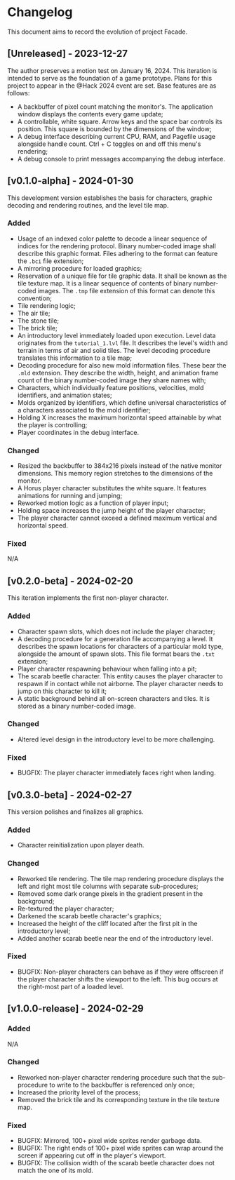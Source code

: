 # Changelog

This document aims to record the evolution of project Facade.

## [Unreleased] - 2023-12-27

The author preserves a motion test on January 16, 2024. This iteration
is intended to serve as the foundation of a game prototype. Plans for this
project to appear in the @Hack 2024 event are set. Base features are as
follows:
 - A backbuffer of pixel count matching the monitor's. The application window
   displays the contents every game update;
 - A controllable, white square. Arrow keys and the space bar controls its
   position. This square is bounded by the dimensions of the window;
 - A debug interface describing current CPU, RAM, and Pagefile usage
   alongside handle count. Ctrl + C toggles on and off this menu's
   rendering;
 - A debug console to print messages accompanying the debug interface.

## [v0.1.0-alpha] - 2024-01-30

This development version establishes the basis for characters, graphic 
decoding and rendering routines, and the level tile map.

### Added
 - Usage of an indexed color palette to decode a linear sequence of indices
   for the rendering protocol. Binary number-coded image shall describe
   this graphic format. Files adhering to the format can feature the 
   ```.bci``` file extension;
 - A mirroring procedure for loaded graphics;
 - Reservation of a unique file for tile graphic data. It shall be known
   as the tile texture map. It is a linear sequence of contents of binary
   number-coded images. The ```.tmp``` file extension of this format can 
   denote this convention;
 - Tile rendering logic;
 - The air tile;
 - The stone tile;
 - The brick tile;
 - An introductory level immediately loaded upon execution. Level data 
   originates from the ```tutorial_1.lvl``` file. It describes the
   level's width and terrain in terms of air and solid tiles. The level
   decoding procedure translates this information to a tile map;
 - Decoding procedure for also new mold information files. These bear the
   ```.mld``` extension. They describe the width, height, and animation frame 
   count of the binary number-coded image they share names with;
 - Characters, which individually feature positions, velocities, mold 
   identifiers, and animation states;
 - Molds organized by identifiers, which define universal characteristics of
   a characters associated to the mold identifier;
 - Holding X increases the maximum horizontal speed attainable by what
   the player is controlling;
 - Player coordinates in the debug interface.

### Changed
 - Resized the backbuffer to 384x216 pixels instead of the native monitor
   dimensions. This memory region stretches to the dimensions of the
   monitor.
 - A Horus player character substitutes the white square. It features 
   animations for running and jumping;
 - Reworked motion logic as a function of player input;
 - Holding space increases the jump height of the player character;
 - The player character cannot exceed a defined maximum vertical
   and horizontal speed.

### Fixed
N/A

## [v0.2.0-beta] - 2024-02-20

This iteration implements the first non-player character.

### Added
 - Character spawn slots, which does not include the player character;
 - A decoding procedure for a generation file accompanying a level. It
   describes the spawn locations for characters of a particular mold type,
   alongside the amount of spawn slots. This file format bears the 
   ```.txt``` extension;
 - Player character respawning behaviour when falling into a pit;
 - The scarab beetle character. This entity causes the player character to 
   respawn if in contact while not airborne. The player character needs to 
   jump on this character to kill it;
 - A static background behind all on-screen characters and tiles. It is
   stored as a binary number-coded image.

### Changed
 - Altered level design in the introductory level to be more challenging.

### Fixed
 - BUGFIX: The player character immediately faces right when landing.

## [v0.3.0-beta] - 2024-02-27

This version polishes and finalizes all graphics.

### Added
 - Character reinitialization upon player death.
 
### Changed
 - Reworked tile rendering. The tile map rendering procedure displays the
   left and right most tile columns with separate sub-procedures;
 - Removed some dark orange pixels in the gradient present in the background;
 - Re-textured the player character;
 - Darkened the scarab beetle character's graphics;
 - Increased the height of the cliff located after the first pit in the
   introductory level;
 - Added another scarab beetle near the end of the introductory level.

### Fixed
 - BUGFIX: Non-player characters can behave as if they were offscreen if the
   player character shifts the viewport to the left. This bug occurs at the
   right-most part of a loaded level.

## [v1.0.0-release] - 2024-02-29

### Added
N/A

### Changed
 - Reworked non-player character rendering procedure such that the
   sub-procedure to write to the backbuffer is referenced only once;
 - Increased the priority level of the process;
 - Removed the brick tile and its corresponding texture in the tile
   texture map.

### Fixed
 - BUGFIX: Mirrored, 100+ pixel wide sprites render garbage data.
 - BUGFIX: The right ends of 100+ pixel wide sprites can wrap around the
   screen if appearing cut off in the player's viewport.
 - BUGFIX: The collision width of the scarab beetle character does not 
   match the one of its mold.
